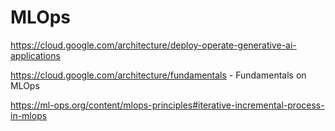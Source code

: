 # MLOps

<https://cloud.google.com/architecture/deploy-operate-generative-ai-applications>

<https://cloud.google.com/architecture/fundamentals> - Fundamentals on MLOps

<https://ml-ops.org/content/mlops-principles#iterative-incremental-process-in-mlops>